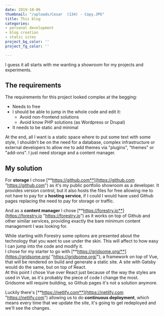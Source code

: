 ```yaml
---
date: 2019-10-06
thumbnail: "/uploads/Cesar  (134) - Copy.JPG"
title: This blog
categories:
- personal development
- blog creation
- static sites
project_bg_color: ''
project_fg_color: ''

---
```

I guess it all starts with me wanting a showroom for my projects and experiments.

## The requirements

The requirements for this project looked complex at the begging:

* Needs to free
* I should be able to jump in the whole code and edit it:
  * Avoid non-frontend solutions
  * Avoid know PHP solutions (as Wordpress or Drupal)
* It needs to be static and minimal

At the end, all I want is a static space where to put some text with some style, I shouldn't be on the need for a database, complex infrastructure or external developers to allow me to add themes via "plugins", "themes" or "add-ons". I just need storage and a content manager.

## My solution

For **storage** I chose [**https://github.com**](https://github.com "https://github.com") as it's my public portfolio showroom as a developer. It provides version control, but it also hosts the files for free allowing me to not have to pay for a **hosting service**, if I could I would have used Github pages replacing the need to pay for storage or traffic.

And as a **content manager** I chose [**https://forestry.io**](https://forestry.io "https://forestry.io") as it works on top of Github and other similar services, providing exactly the bare minimum content management I was looking for.

While starting with Forestry some options are presented about the technology that you want to use under the skin. This will affect to how easy I can jump into the code and modify it.  
I chose for my starter to go with [**https://gridsome.org/**](https://gridsome.org/ "https://gridsome.org/"), a framework on top of Vue, that will be rendered on build and generate a static site. A site with Gatsby would do the same, but on top of React.  
At this point I chose Vue over React just because of the way the styles are used in Vue, as it's probably the piece of code I change the most.  
Gridsome will require building, so Github pages it's not a solution anymore.

Luckily there's [**https://netlify.com**](https://netlify.com "https://netlify.com") allowing us to do **continuous deployment**, which means every time that we update the site, it's going to get redeployed and we'll see the changes.